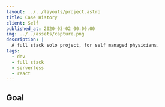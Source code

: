 ```yaml
---
layout: ../../layouts/project.astro
title: Case History
client: Self
published_at: 2020-03-02 00:00:00
img: ../../assets/capture.png
description: |
  A full stack solo project, for self managed physicians.
tags:
  - dev
  - full stack
  - serverless
  - react
---
```

## Goal


